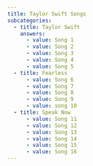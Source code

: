 ```yaml
---
title: Taylor Swift Songs
subcategories:
  - title: Taylor Swift
    answers:
      - value: Song 1
      - value: Song 2
      - value: Song 3
      - value: Song 4
      - value: Song 5
  - title: Fearless
      - value: Song 6
      - value: Song 7
      - value: Song 8
      - value: Song 9
      - value: song 10
  - title: Speak Now
      - value: Song 11
      - value: Song 12
      - value: Song 13
      - value: Song 14
      - value: Song 15
      - value: Song 16
---
```

